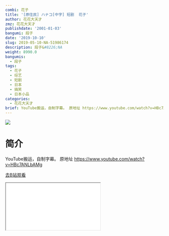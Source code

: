 ```yaml
---
combi: 花子
title: '[原住民] ハナコ[中字] 短剧  花子'
author: 花花大天才
zmz: 花花大天才
publishdate: '2001-01-03'
bangumi: 段子
date: '2019-10-10'
slug: 2019-05-10-NA-51986174
description: 段子&#8226;NA
weight: 8990.0
bangumis:
  - 段子
tags:
  - 花子
  - 综艺
  - 短剧
  - 日本
  - 搞笑
  - 日本小品
categories:
  - 花花大天才
brief: YouTube搬运，自制字幕。 原地址 https://www.youtube.com/watch?v=HBc7ANLbAMg
---
```

![](https://raw.githubusercontent.com/tcgriffith/owaraisite/master/static/tmpimg/e94a483838f47c2a4b3388aa33dd12a8973575f3.jpg.480.jpg)
# 简介  
YouTube搬运，自制字幕。
原地址 https://www.youtube.com/watch?v=HBc7ANLbAMg  

[去B站观看](https://www.bilibili.com/video/av51986174/)
<div class ="resp-container"><iframe class="testiframe" src="//player.bilibili.com/player.html?aid=51986174"", scrolling="no", allowfullscreen="true" > </iframe></div> 
